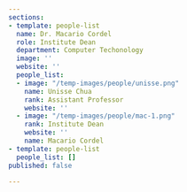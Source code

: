 ```yaml
---
sections:
- template: people-list
  name: Dr. Macario Cordel
  role: Institute Dean
  department: Computer Techonology
  image: ''
  website: ''
  people_list:
  - image: "/temp-images/people/unisse.png"
    name: Unisse Chua
    rank: Assistant Professor
    website: ''
  - image: "/temp-images/people/mac-1.png"
    rank: Institute Dean
    website: ''
    name: Macario Cordel
- template: people-list
  people_list: []
published: false

---
```

